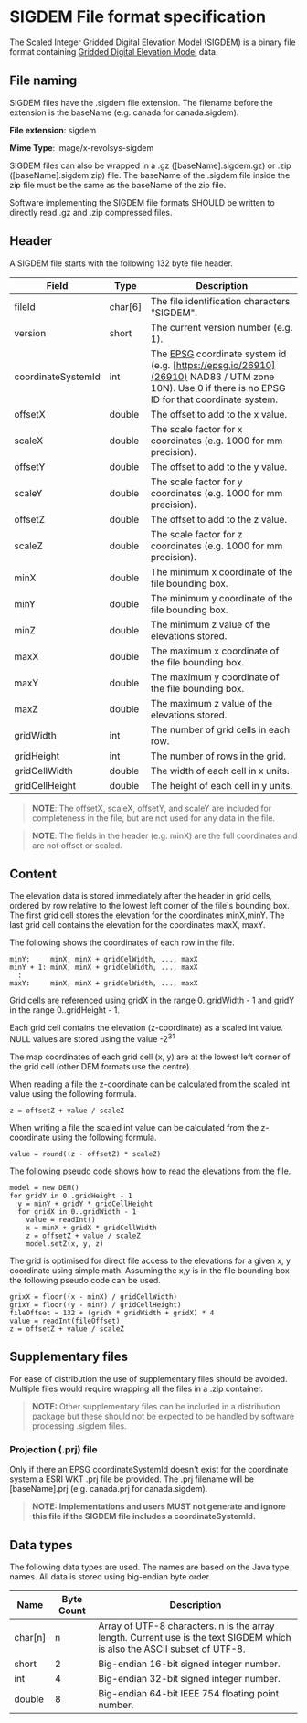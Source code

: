 # SIGDEM File format specification

The Scaled Integer Gridded Digital Elevation Model (SIGDEM) is a binary file format containing
[Gridded Digital Elevation Model](https://en.wikipedia.org/wiki/Digital_elevation_model) data.

## File naming

SIGDEM files have the .sigdem file extension. The filename before the extension is the baseName (e.g. canada for canada.sigdem).

**File extension**: sigdem

**Mime Type**: image/x-revolsys-sigdem

SIGDEM files can also be wrapped in a .gz ([baseName].sigdem.gz) or .zip ([baseName].sigdem.zip) file.
The baseName of the .sigdem file inside the zip file must be the same as the baseName of the zip file.

Software implementing the SIGDEM file formats SHOULD be written to directly read .gz and .zip compressed files.

## Header

A SIGDEM file starts with the following 132 byte file header.

| Field              | Type    | Description |
|--------------------|---------|-------------|
| fileId             | char[6] | The file identification characters "SIGDEM". |
| version            | short   | The current version number (e.g. 1). |
| coordinateSystemId | int     | The [EPSG](https://epsg.io) coordinate system id (e.g. [https://epsg.io/26910](26910) NAD83 / UTM zone 10N). Use 0 if there is no EPSG ID for that coordinate system. |
| offsetX            | double  | The offset to add to the x value. |
| scaleX             | double  | The scale factor for x coordinates (e.g. 1000 for mm precision). |
| offsetY            | double  | The offset to add to the y value. |
| scaleY             | double  | The scale factor for y coordinates (e.g. 1000 for mm precision). |
| offsetZ            | double  | The offset to add to the z value. |
| scaleZ             | double  | The scale factor for z coordinates (e.g. 1000 for mm precision). |
| minX               | double  | The minimum x coordinate of the file bounding box. |
| minY               | double  | The minimum y coordinate of the file bounding box. |
| minZ               | double  | The minimum z value of the elevations stored. |
| maxX               | double  | The maximum x coordinate of the file bounding box. |
| maxY               | double  | The maximum y coordinate of the file bounding box. |
| maxZ               | double  | The maximum z value of the elevations stored. |
| gridWidth          | int     | The number of grid cells in each row. |
| gridHeight         | int     | The number of rows in the grid. |
| gridCellWidth      | double  | The width of each cell in x units. |
| gridCellHeight     | double  | The height of each cell in y units. |

> **NOTE**: The offsetX, scaleX, offsetY, and scaleY are included for completeness in the file, but
are not used for any data in the file.

> **NOTE**: The fields in the header (e.g. minX) are the full coordinates and are not offset or scaled.

## Content

The elevation data is stored immediately after the header in grid cells, ordered by row relative
to the lowest left corner of the file's bounding box. The first grid cell stores the elevation for
the coordinates minX,minY. The last grid cell contains the elevation for the coordinates maxX, maxY.

The following shows the coordinates of each row in the file.
```
minY:     minX, minX + gridCelWidth, ..., maxX
minY + 1: minX, minX + gridCelWidth, ..., maxX
  :
maxY:     minX, minX + gridCelWidth, ..., maxX
```

Grid cells are referenced using gridX in the range 0..gridWidth - 1 and gridY in the range 0..gridHeight - 1.

Each grid cell contains the elevation (z-coordinate) as a scaled int value. NULL values are stored
using the value -2<sup>31</sup>

The map coordinates of each grid cell (x, y) are at the lowest left corner of the grid cell (other DEM
formats use the centre).

When reading a file the z-coordinate can be calculated from the scaled int value using the following formula.

```
z = offsetZ + value / scaleZ
```

When writing a file the scaled int value can be calculated from the z-coordinate using the following formula.

```
value = round((z - offsetZ) * scaleZ)
```

The following pseudo code shows how to read the elevations from the file.

```
model = new DEM()
for gridY in 0..gridHeight - 1
  y = minY + gridY * gridCellHeight
  for gridX in 0..gridWidth - 1
    value = readInt()
    x = minX + gridX * gridCellWidth
    z = offsetZ + value / scaleZ
    model.setZ(x, y, z)

```

The grid is optimised for direct file access to the elevations for a given x, y coordinate using
simple math. Assuming the x,y is in the file bounding box the following pseudo code can be used. 

```
grixX = floor((x - minX) / gridCellWidth)
grixY = floor((y - minY) / gridCellHeight)
fileOffset = 132 + (gridY * gridWidth + gridX) * 4
value = readInt(fileOffset)
z = offsetZ + value / scaleZ
```

## Supplementary files

For ease of distribution the use of supplementary files should be avoided. Multiple files would
require wrapping all the files in a .zip container.

> **NOTE:** Other supplementary files can be included in a distribution package but these should not
> be expected to be handled by software processing .sigdem files. 


### Projection (.prj) file

Only if there an EPSG coordinateSystemId doesn't exist for the coordinate system a ESRI WKT .prj file
be provided. The .prj filename will be [baseName].prj (e.g. canada.prj for canada.sigdem).

> **NOTE: Implementations and users MUST not generate and ignore this file if the SIGDEM file includes a coordinateSystemId.**

## Data types

The following data types are used. The names are based on the Java type names. All data is stored
using big-endian byte order.

| Name    | Byte Count | Description |
|---------|------------|-------------|
| char[n] | n          | Array of UTF-8 characters. n is the array length. Current use is the text SIGDEM which is also the ASCII subset of UTF-8. |
| short   | 2          | Big-endian 16-bit signed integer number. |
| int     | 4          | Big-endian 32-bit signed integer number. |
| double  | 8          | Big-endian 64-bit IEEE 754 floating point number. |

